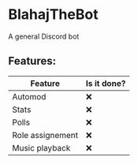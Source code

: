 # BlahajTheBot
A general Discord bot
## Features:

|Feature|Is it done?|
|---|---|
|Automod|:x:|
|Stats|:x:|
|Polls|:x:|
|Role assignement|:x:|
|Music playback|:x:|

